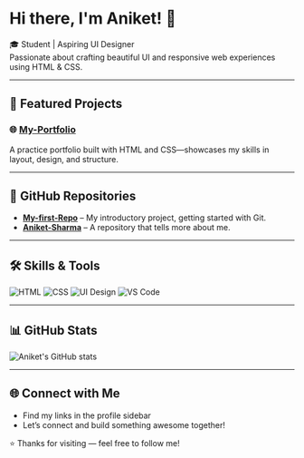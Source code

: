 # Hi there, I'm Aniket! 👋

🎓 Student | Aspiring UI Designer  
Passionate about crafting beautiful UI and responsive web experiences using HTML & CSS.

---

## 🚀 Featured Projects

### 🌐 [My-Portfolio](https://github.com/Aniket688/My-Portfolio)  
A practice portfolio built with HTML and CSS—showcases my skills in layout, design, and structure.

---

## 📂 GitHub Repositories

- **[My-first-Repo](https://github.com/Aniket688/My-first-Repo)** – My introductory project, getting started with Git.  
- **[Aniket-Sharma](https://github.com/Aniket688/Aniket-Sharma)** – A repository that tells more about me.  

---

## 🛠️ Skills & Tools

![HTML](https://img.shields.io/badge/HTML-orange?logo=html5&logoColor=white)
![CSS](https://img.shields.io/badge/CSS-blue?logo=css3&logoColor=white)
![UI Design](https://img.shields.io/badge/UI%20Design-FF69B4?logo=figma&logoColor=white)
![VS Code](https://img.shields.io/badge/VS%20Code-007ACC?logo=visual-studio-code&logoColor=white)

---

## 📊 GitHub Stats

![Aniket's GitHub stats](https://github-readme-stats.vercel.app/api?username=Aniket688&show_icons=true&theme=tokyonight)

---

## 🌐 Connect with Me

- Find my links in the profile sidebar  
- Let’s connect and build something awesome together!

⭐ Thanks for visiting — feel free to follow me!
